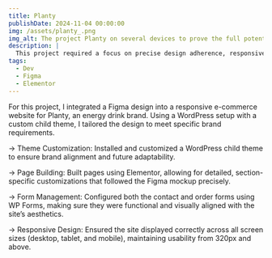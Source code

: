 ```yaml
---
title: Planty
publishDate: 2024-11-04 00:00:00
img: /assets/planty_.png
img_alt: The project Planty on several devices to prove the full potential of a responsive design.
description: | 
  This project required a focus on precise design adherence, responsive functionality, and user-centric forms, using HTML, CSS, and PHP. 
tags:
  - Dev
  - Figma
  - Elementor
---
```


For this project, I integrated a Figma design into a responsive e-commerce website for Planty, an energy drink brand. Using a WordPress setup with a custom child theme, I tailored the design to meet specific brand requirements.

→ Theme Customization: Installed and customized a WordPress child theme to ensure brand alignment and future adaptability.

→ Page Building: Built pages using Elementor, allowing for detailed, section-specific customizations that followed the Figma mockup precisely.

→ Form Management: Configured both the contact and order forms using WP Forms, making sure they were functional and visually aligned with the site’s aesthetics.

→ Responsive Design: Ensured the site displayed correctly across all screen sizes (desktop, tablet, and mobile), maintaining usability from 320px and above.
